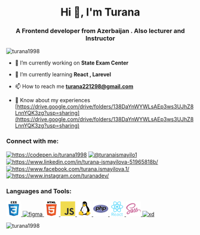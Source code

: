 <h1 align="center">Hi 👋, I'm Turana</h1>
<h3 align="center">A Frontend developer from Azerbaijan . Also lecturer and Instructor</h3>

<p align="left"> <img src="https://komarev.com/ghpvc/?username=turana1998&label=Profile%20views&color=0e75b6&style=flat" alt="turana1998" /> </p>

- 🔭 I’m currently working on **State Exam Center**

- 🌱 I’m currently learning **React , Larevel**

- 📫 How to reach me **turana221298@gmail.com**

- 📄 Know about my experiences [https://drive.google.com/drive/folders/138DaYnWYWLsAEp3ws3UJhZ8LnnYQK3zg?usp=sharing](https://drive.google.com/drive/folders/138DaYnWYWLsAEp3ws3UJhZ8LnnYQK3zg?usp=sharing)

<h3 align="left">Connect with me:</h3>
<p align="left">
<a href="https://codepen.io/https://codepen.io/turana1998" target="blank"><img align="center" src="https://raw.githubusercontent.com/rahuldkjain/github-profile-readme-generator/master/src/images/icons/Social/codepen.svg" alt="https://codepen.io/turana1998" height="30" width="40" /></a>
<a href="https://twitter.com/@turanaismayilo1" target="blank"><img align="center" src="https://raw.githubusercontent.com/rahuldkjain/github-profile-readme-generator/master/src/images/icons/Social/twitter.svg" alt="@turanaismayilo1" height="30" width="40" /></a>
<a href="https://www.linkedin.com/in/turana-sultanl%C4%B1-51965818b/" target="blank"><img align="center" src="https://raw.githubusercontent.com/rahuldkjain/github-profile-readme-generator/master/src/images/icons/Social/linked-in-alt.svg" alt="https://www.linkedin.com/in/turana-ismayilova-51965818b/" height="30" width="40" /></a>
<a href="https://www.facebook.com/turana.sultan1" target="blank"><img align="center" src="https://raw.githubusercontent.com/rahuldkjain/github-profile-readme-generator/master/src/images/icons/Social/facebook.svg" alt="https://www.facebook.com/turana.ismayilova.1/" height="30" width="40" /></a>
<a href="https://instagram.com/https://www.instagram.com/turanadev/" target="blank"><img align="center" src="https://raw.githubusercontent.com/rahuldkjain/github-profile-readme-generator/master/src/images/icons/Social/instagram.svg" alt="https://www.instagram.com/turanadev/" height="30" width="40" /></a>
</p>

<h3 align="left">Languages and Tools:</h3>
<p align="left"> <a href="https://www.w3schools.com/cs/" target="_blank" rel="noreferrer">  <img src="https://raw.githubusercontent.com/devicons/devicon/master/icons/css3/css3-original-wordmark.svg" alt="css3" width="40" height="40"/> </a> <a href="https://www.figma.com/" target="_blank" rel="noreferrer"> <img src="https://www.vectorlogo.zone/logos/figma/figma-icon.svg" alt="figma" width="40" height="40"/> </a> <a href="https://www.w3.org/html/" target="_blank" rel="noreferrer"> <img src="https://raw.githubusercontent.com/devicons/devicon/master/icons/html5/html5-original-wordmark.svg" alt="html5" width="40" height="40"/> </a> <a href="https://developer.mozilla.org/en-US/docs/Web/JavaScript" target="_blank" rel="noreferrer"> <img src="https://raw.githubusercontent.com/devicons/devicon/master/icons/javascript/javascript-original.svg" alt="javascript" width="40" height="40"/> </a> <a href="https://www.linux.org/" target="_blank" rel="noreferrer"> <img src="https://raw.githubusercontent.com/devicons/devicon/master/icons/linux/linux-original.svg" alt="linux" width="40" height="40"/> </a> <a href="https://www.php.net" target="_blank" rel="noreferrer"> <img src="https://raw.githubusercontent.com/devicons/devicon/master/icons/php/php-original.svg" alt="php" width="40" height="40"/> </a> <a href="https://reactjs.org/" target="_blank" rel="noreferrer"> <img src="https://raw.githubusercontent.com/devicons/devicon/master/icons/react/react-original-wordmark.svg" alt="react" width="40" height="40"/> </a> <a href="https://sass-lang.com" target="_blank" rel="noreferrer"> <img src="https://raw.githubusercontent.com/devicons/devicon/master/icons/sass/sass-original.svg" alt="sass" width="40" height="40"/> </a> <a href="https://www.adobe.com/products/xd.html" target="_blank" rel="noreferrer"> <img src="https://cdn.worldvectorlogo.com/logos/adobe-xd.svg" alt="xd" width="40" height="40"/> </a> </p>

<p><img align="left" src="https://github-readme-stats.vercel.app/api/top-langs?username=turana1998&show_icons=true&locale=en&layout=compact" alt="turana1998" /></p>


